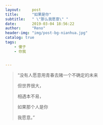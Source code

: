 ```yaml
---
layout:     post
title:      "如果是你"
subtitle:   " \"那么我愿意\" "
date:       2019-03-04 18:56:22
author:     "Reno"
header-img: "img/post-bg-nianhua.jpg"
catalog: true
tags:
    - 傻子
    - 你我


---
```


> “没有人愿意用青春去赌一个不确定的未来
>
> 但世界很大，
>
> 相遇本不易，
>
> 如果那个人是你   
>
> 我愿意。”